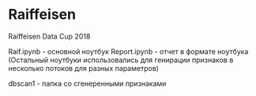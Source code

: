 # Raiffeisen
Raiffeisen Data Cup 2018

Raif.ipynb - основной ноутбук
Report.ipynb - отчет в формате ноутбука
(Остальный ноутбуки использовались для генирации признаков в несколько потоков для разных параметров)

dbscan1 - папка со сгенеренными признаками
